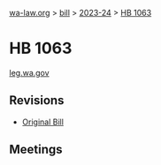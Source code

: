 [wa-law.org](/) > [bill](/bill/) > [2023-24](/bill/2023-24/) > [HB 1063](/bill/2023-24/hb/1063/)

# HB 1063
[leg.wa.gov](https://app.leg.wa.gov/billsummary?BillNumber=1063&Year=2023&Initiative=false)

## Revisions
* [Original Bill](1/)

## Meetings